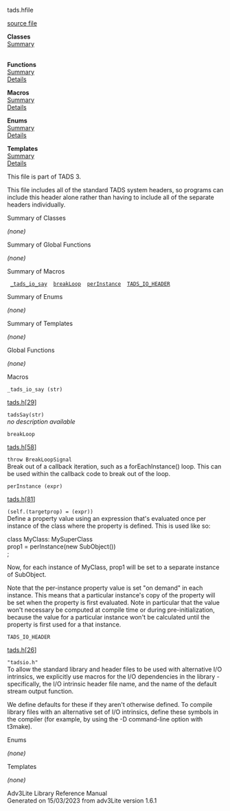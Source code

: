 ---
---
<span class="title">tads.h</span><span class="type">file</span>

[source file](../source/tads.h.html)

**Classes**  
[Summary](#_ClassSummary_)  
 

**Functions**  
[Summary](#_FunctionSummary_)  
[Details](#_Functions_)

**Macros**  
[Summary](#_MacroSummary_)  
[Details](#_Macros_)

**Enums**  
[Summary](#_EnumSummary_)  
[Details](#_Enums_)

**Templates**  
[Summary](#_TemplateSummary_)  
[Details](#_Templates_)

<div class="fdesc">

  
This file is part of TADS 3.

This file includes all of the standard TADS system headers, so programs
can include this header alone rather than having to include all of the
separate headers individually.

</div>

<span id="_ClassSummary_"></span>

<div class="mjhd">

<span class="hdln">Summary of Classes</span>  

</div>

*(none)* <span id="FunctionSummary_"></span>

<div class="mjhd">

<span class="hdln">Summary of Global Functions</span>  

</div>

*(none)* <span id="_MacroSummary_"></span>

<div class="mjhd">

<span class="hdln">Summary of Macros</span>  

</div>

` `[`_tads_io_say`](#_tads_io_say)`  `[`breakLoop`](#breakLoop)`  `[`perInstance`](#perInstance)`  `[`TADS_IO_HEADER`](#TADS_IO_HEADER)`  `

<span id="_EnumSummary_"></span>

<div class="mjhd">

<span class="hdln">Summary of Enums</span>  

</div>

*(none)* <span id="_TemplateSummary_"></span>

<div class="mjhd">

<span class="hdln">Summary of Templates</span>  

</div>

*(none)* <span id="_Functions_"></span>

<div class="mjhd">

<span class="hdln">Global Functions</span>  

</div>

*(none)* <span id="_Macros_"></span>

<div class="mjhd">

<span class="hdln">Macros</span>  

</div>

<span id="_tads_io_say"></span>

`_tads_io_say (str)`

[tads.h](../file/tads.h.html)\[[29](../source/tads.h.html#29)\]

<div class="desc">

`tadsSay(str)`  
*no description available*

</div>

<span id="breakLoop"></span>

`breakLoop`

[tads.h](../file/tads.h.html)\[[58](../source/tads.h.html#58)\]

<div class="desc">

`throw BreakLoopSignal`  
Break out of a callback iteration, such as a forEachInstance() loop.
This can be used within the callback code to break out of the loop.

</div>

<span id="perInstance"></span>

`perInstance (expr)`

[tads.h](../file/tads.h.html)\[[81](../source/tads.h.html#81)\]

<div class="desc">

`(self.(targetprop) = (expr))`  
Define a property value using an expression that's evaluated once per
instance of the class where the property is defined. This is used like
so:

class MyClass: MySuperClass  
prop1 = perInstance(new SubObject())  
;

Now, for each instance of MyClass, prop1 will be set to a separate
instance of SubObject.

Note that the per-instance property value is set "on demand" in each
instance. This means that a particular instance's copy of the property
will be set when the property is first evaluated. Note in particular
that the value won't necessary be computed at compile time or during
pre-initialization, because the value for a particular instance won't be
calculated until the property is first used for a that instance.

</div>

<span id="TADS_IO_HEADER"></span>

`TADS_IO_HEADER`

[tads.h](../file/tads.h.html)\[[26](../source/tads.h.html#26)\]

<div class="desc">

`"tadsio.h"`  
To allow the standard library and header files to be used with
alternative I/O intrinsics, we explicitly use macros for the I/O
dependencies in the library - specifically, the I/O intrinsic header
file name, and the name of the default stream output function.

We define defaults for these if they aren't otherwise defined. To
compile library files with an alternative set of I/O intrinsics, define
these symbols in the compiler (for example, by using the -D command-line
option with t3make).

</div>

<span id="_Enums_"></span>

<div class="mjhd">

<span class="hdln">Enums</span>  

</div>

*(none)* <span id="_Templates_"></span>

<div class="mjhd">

<span class="hdln">Templates</span>  

</div>

*(none)*

<div class="ftr">

Adv3Lite Library Reference Manual  
Generated on 15/03/2023 from adv3Lite version 1.6.1

</div>
